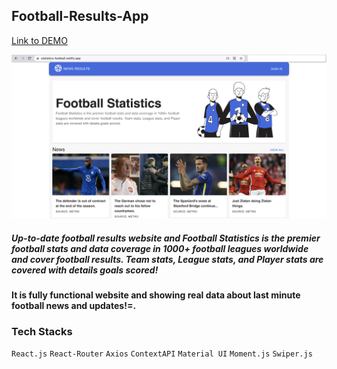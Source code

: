 ## Football-Results-App

[Link to DEMO](https://statistics-football.netlify.app/)

![Screenshot](Football-Statistics.png)

##### Up-to-date football results website and Football Statistics is the premier football stats and data coverage in 1000+ football leagues worldwide and cover football results. Team stats, League stats, and Player stats are covered with details goals scored!
#### It is fully functional website and showing real data about last minute football news and updates!=.

### Tech Stacks
`React.js` `React-Router` `Axios` `ContextAPI` `Material UI` `Moment.js` `Swiper.js`
